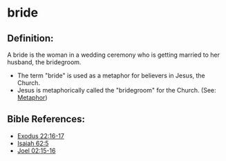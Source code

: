 # bride #

## Definition: ##

A bride is the woman in a wedding ceremony who is getting married to her husband, the bridegroom.

* The term "bride" is used as a metaphor for believers in Jesus, the Church.
* Jesus is metaphorically called the "bridegroom" for the Church. (See: [Metaphor](en/ta-vol1/translate/man/figs-metaphor))



## Bible References: ##

* [Exodus 22:16-17](en/tn/exo/help/22/16)
* [Isaiah 62:5](en/tn/isa/help/62/05)
* [Joel 02:15-16](en/tn/jol/help/02/15)